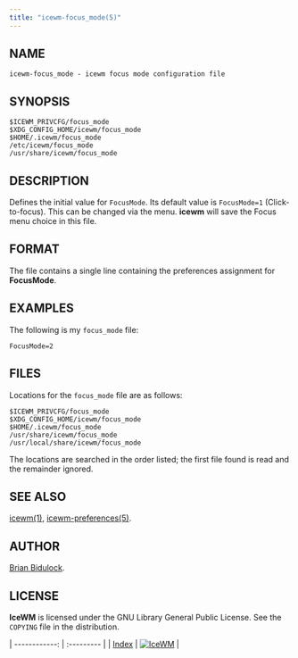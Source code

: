 ```yaml
---
title: "icewm-focus_mode(5)"
---
```

## NAME

    icewm-focus_mode - icewm focus mode configuration file

## SYNOPSIS

    $ICEWM_PRIVCFG/focus_mode
    $XDG_CONFIG_HOME/icewm/focus_mode
    $HOME/.icewm/focus_mode
    /etc/icewm/focus_mode
    /usr/share/icewm/focus_mode

## DESCRIPTION

Defines the initial value for `FocusMode`.  Its default value is
`FocusMode=1` (Click-to-focus).  This can be changed via the menu.
**icewm** will save the Focus menu choice in this file.

## FORMAT

The file contains a single line containing the preferences assignment
for **FocusMode**.

## EXAMPLES

The following is my `focus_mode` file:

    FocusMode=2

## FILES

Locations for the `focus_mode` file are as follows:

    $ICEWM_PRIVCFG/focus_mode
    $XDG_CONFIG_HOME/icewm/focus_mode
    $HOME/.icewm/focus_mode
    /usr/share/icewm/focus_mode
    /usr/local/share/icewm/focus_mode

The locations are searched in the order listed; the first file found is
read and the remainder ignored.

## SEE ALSO

[icewm(1)](icewm),
[icewm-preferences(5)](icewm-preferences).

## AUTHOR

[Brian Bidulock](mailto:bidulock@openss7.org).

## LICENSE

**IceWM** is licensed under the GNU Library General Public License.
See the `COPYING` file in the distribution.

| ------------: | :--------- |
| [Index](/man) | [![IceWM](/images/logom.jpg "ice-wm.org")](https://ice-wm.org "ice-wm.org") |
